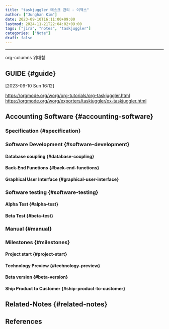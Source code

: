 ```yaml
---
title: "taskjuggler 태스크 관리 - 이맥스"
author: ["Junghan Kim"]
date: 2023-09-10T16:11:00+09:00
lastmod: 2024-11-21T22:04:02+09:00
tags: ["jira", "notes", "taskjuggler"]
categories: ["Note"]
draft: false
---
```


---

org-columns 위대함


## GUIDE {#guide}

<span class="timestamp-wrapper"><span class="timestamp">[2023-09-10 Sun 16:12]</span></span>

<https://orgmode.org/worg/org-tutorials/org-taskjuggler.html> <https://orgmode.org/worg/exporters/taskjuggler/ox-taskjuggler.html>


## Accounting Software {#accounting-software}


### Specification {#specification}


### Software Development {#software-development}


#### Database coupling {#database-coupling}


#### Back-End Functions {#back-end-functions}


#### Graphical User Interface {#graphical-user-interface}


### Software testing {#software-testing}


#### Alpha Test {#alpha-test}


#### Beta Test {#beta-test}


### Manual {#manual}


### Milestones {#milestones}


#### Project start {#project-start}


#### Technology Preview {#technology-preview}


#### Beta version {#beta-version}


#### Ship Product to Customer {#ship-product-to-customer}


## Related-Notes {#related-notes}

## References

<style>.csl-entry{text-indent: -1.5em; margin-left: 1.5em;}</style><div class="csl-bib-body">
</div>
